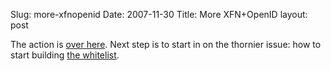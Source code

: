 Slug: more-xfnopenid
Date: 2007-11-30
Title: More XFN+OpenID
layout: post

The action is [over here](http://redmonk.net/more_monkinetic/xfn-blogroll/). Next step is to start in on the thornier issue: how to start building [the whitelist](http://microformats.org/wiki/openid-brainstorming#OpenID_whitelist_authentication_for_private_hCard).
